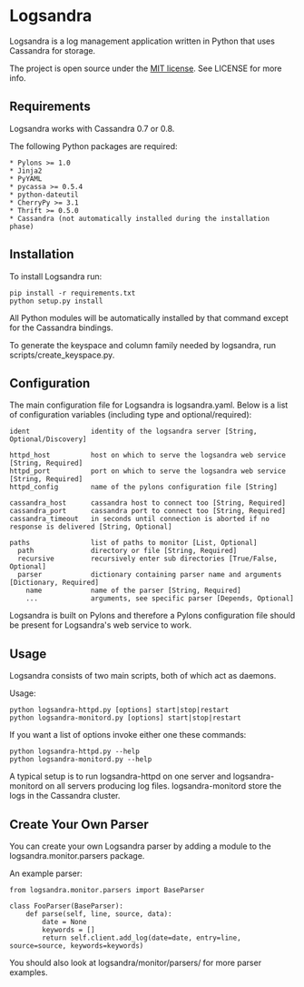 Logsandra
=========
Logsandra is a log management application written in Python
that uses Cassandra for storage.

The project is open source under the [MIT license](http://www.opensource.org/licenses/mit-license.php). See LICENSE for more info.

Requirements
------------
Logsandra works with Cassandra 0.7 or 0.8.

The following Python packages are required:

    * Pylons >= 1.0
    * Jinja2
    * PyYAML
    * pycassa >= 0.5.4
    * python-dateutil
    * CherryPy >= 3.1
    * Thrift >= 0.5.0
    * Cassandra (not automatically installed during the installation phase)


Installation
------------
To install Logsandra run:

    pip install -r requirements.txt
    python setup.py install

All Python modules will be automatically installed by that command except for the Cassandra bindings.

To generate the keyspace and column family needed by logsandra, run scripts/create_keyspace.py.

Configuration
-------------
The main configuration file for Logsandra is logsandra.yaml.
Below is a list of configuration variables (including type and optional/required):

    ident               identity of the logsandra server [String, Optional/Discovery]

    httpd_host          host on which to serve the logsandra web service [String, Required]
    httpd_port          port on which to serve the logsandra web service [String, Required]
    httpd_config        name of the pylons configuration file [String]

    cassandra_host      cassandra host to connect too [String, Required]
    cassandra_port      cassandra port to connect too [String, Required]
    cassandra_timeout   in seconds until connection is aborted if no response is delivered [String, Optional]

    paths               list of paths to monitor [List, Optional]
      path              directory or file [String, Required]
      recursive         recursively enter sub directories [True/False, Optional]
      parser            dictionary containing parser name and arguments [Dictionary, Required]
        name            name of the parser [String, Required]
        ...             arguments, see specific parser [Depends, Optional]

Logsandra is built on Pylons and therefore a Pylons
configuration file should be present for Logsandra's web service
to work.


Usage
-----
Logsandra consists of two main scripts, both of which act as daemons.

Usage:

    python logsandra-httpd.py [options] start|stop|restart
    python logsandra-monitord.py [options] start|stop|restart

If you want a list of options invoke either one these commands:

    python logsandra-httpd.py --help
    python logsandra-monitord.py --help

A typical setup is to run logsandra-httpd on one server and
logsandra-monitord on all servers producing log files.
logsandra-monitord store the logs in the Cassandra cluster. 


Create Your Own Parser
----------------------
You can create your own Logsandra parser by adding a module
to the logsandra.monitor.parsers package.

An example parser:

    from logsandra.monitor.parsers import BaseParser

    class FooParser(BaseParser):
        def parse(self, line, source, data):
            date = None
            keywords = []
            return self.client.add_log(date=date, entry=line, source=source, keywords=keywords)

You should also look at logsandra/monitor/parsers/ for more
parser examples.
